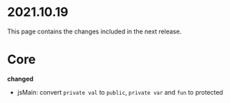 # 2021.10.19

This page contains the changes included in the next release.

# Core

**changed**

- jsMain: convert `private val` to `public`, `private var` and `fun` to protected
